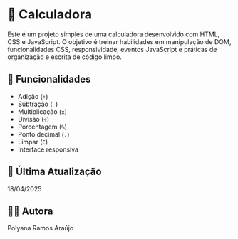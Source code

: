# 🧮 Calculadora

Este é um projeto simples de uma calculadora desenvolvido com HTML, CSS e JavaScript. O objetivo é treinar habilidades em manipulação de DOM, funcionalidades CSS, responsividade, eventos JavaScript e práticas de organização e escrita de código limpo.


## 🚀 Funcionalidades

- Adição (`+`)
- Subtração (`-`)
- Multiplicação (`x`)
- Divisão (`÷`)
- Porcentagem (`%`)
- Ponto decimal (`.`)
- Limpar (`C`)
- Interface responsiva


## 📅 Última Atualização

18/04/2025


## 👩‍💻 Autora

Polyana Ramos Araújo
